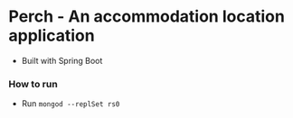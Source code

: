 # Perch - An accommodation location application
* Built with Spring Boot 


### How to run
* Run ```mongod --replSet rs0```